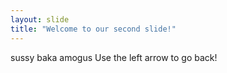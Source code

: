```yaml
---
layout: slide
title: "Welcome to our second slide!"
---
```

sussy baka amogus
Use the left arrow to go back!
